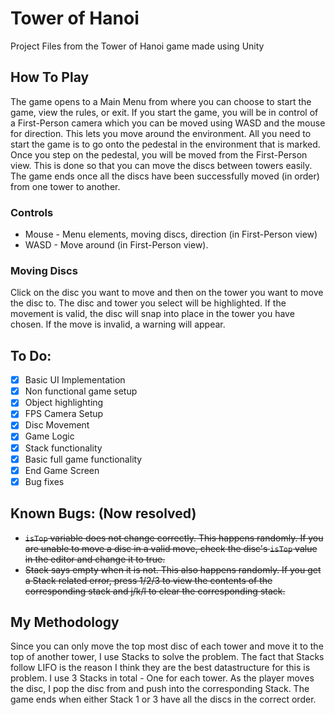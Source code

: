 # Tower of Hanoi
Project Files from the Tower of Hanoi game made using Unity

## How To Play
The game opens to a Main Menu from where you can choose to start
the game, view the rules, or exit.
If you start the game, you will be in control of a First-Person
camera which you can be moved using WASD and the mouse for direction.
This lets you move around the environment. All you need to start
the game is to go onto the pedestal in the environment that is
marked. Once you step on the pedestal, you will be moved from the
First-Person view. This is done so that you can move the discs
between towers easily.
The game ends once all the discs have been successfully moved (in
order) from one tower to another.

### Controls
- Mouse - Menu elements, moving discs, direction (in First-Person view) 
- WASD - Move around (in First-Person view).

### Moving Discs
Click on the disc you want to move and then on the tower you want to move the disc to.
The disc and tower you select will be highlighted. If the movement is valid,
the disc will snap into place in the tower you have chosen. If the move is invalid,
a warning will appear.

## To Do:
- [x] Basic UI Implementation
- [x] Non functional game setup
- [x] Object highlighting
- [x] FPS Camera Setup
- [x] Disc Movement
- [x] Game Logic
- [x] Stack functionality
- [x] Basic full game functionality
- [x] End Game Screen
- [x] Bug fixes

## Known Bugs: (Now resolved)
- ~~`isTop` variable does not change correctly. This happens randomly. If you are unable
to move a disc in a valid move, check the disc's `isTop` value in the editor and change it to true.~~
- ~~Stack says empty when it is not. This also happens randomly. If you get a Stack related error,
press 1/2/3 to view the contents of the corresponding stack and j/k/l to clear the corresponding stack.~~

## My Methodology
Since you can only move the top most disc of each tower and move it to the top of another tower,
I use Stacks to solve the problem. The fact that Stacks follow LIFO is the reason I think they
are the best datastructure for this is problem.
I use 3 Stacks in total - One for each tower. As the player moves the disc, I pop the disc from
and push into the corresponding Stack.
The game ends when either Stack 1 or 3 have all the discs in the correct order.

